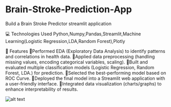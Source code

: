 # Brain-Stroke-Prediction-App
Build a Brain Stroke Predictor streamlit application

💻 Technologies Used
Python,Numpy,Pandas,Streamlit,Machine Learning(Logistic Regression,LDA,Random Forest),Plotly

🚀 Features
🔹Performed EDA (Exploratory Data Analysis) to identify patterns and correlations in health data.
🔹Applied data preprocessing (handling missing values, encoding categorical variables, scaling).
🔹Built and evaluated multiple classification models (Logistic Regression, Random Forest, LDA.) for prediction.
🔹Selected the best-performing model based on ROC Curve.
🔹Deployed the final model into a Streamlit web application with a user-friendly interface.
🔹Integrated data visualization (charts/graphs) to enhance interpretability of results.


![alt text](<img width="970" height="450" alt="newplot (2)" src="https://github.com/user-attachments/assets/d3374cdd-a714-4ec5-89cc-2ebd2ade2e59" />)
